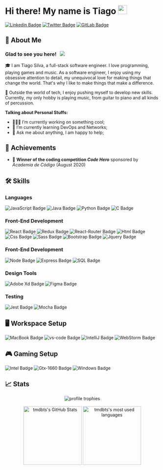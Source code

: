 # Hi there! My name is Tiago <img src="https://media.giphy.com/media/hvRJCLFzcasrR4ia7z/giphy.gif" width="29px">

[![Linkedin Badge](https://img.shields.io/badge/-LinkedIn-0e76a8?style=flat-square&logo=Linkedin&logoColor=white)](https://linkedin.com/in/tmdbts)
[![Twitter Badge](https://img.shields.io/badge/-Twitter-00acee?style=flat-square&logo=Twitter&logoColor=white)](https://twitter.com/tmdbts)
[![GitLab Badge](https://img.shields.io/badge/-GitLab-fcA121?style=flat-square&logo=GitLab&logoColor=white)](https://gitlab.com/tmdbts)

## 🚀 About Me

### Glad to see you here! &nbsp; ![](https://visitor-badge.glitch.me/badge?page_id=tmdbts.tmdbts)
🎓 I am Tiago Silva, a full-stack software engineer. I love programming, playing games and music. As a software engineer, I enjoy using my obsessive attention to detail, my unequivocal love for making things that change the world. That's why I like to make things that make a difference.

🎸 Outside the world of tech, I enjoy pushing myself to develop new skills. Currently, my only hobby is playing music, from guitar to piano and all kinds of percussion.

**Talking about Personal Stuffs:**

- 👨🏻‍💻 I’m currently working on something cool;
- 🚀 I’m currently learning DevOps and Networks;
- 💬 Ask me about anything, I am happy to help;

## 🏅 Achievements

-   🥇 **Winner of the coding competition _Code Hero_** sponsored by _Academia de Código_ (August 2020)

## 🛠️ Skills

### Languages

![JavaScript Badge](https://img.shields.io/badge/JavaScript-323330?style=for-the-badge&logo=javascript&logoColor=F7DF1E)
![Java Badge](https://img.shields.io/badge/Java-007396?style=for-the-badge&logo=Java&logoColor=white)
![Python Badge](https://img.shields.io/badge/Python-3776AB?style=for-the-badge&logo=Python&logoColor=white)
![C Badge](https://img.shields.io/badge/C++-00599C?style=for-the-badge&logo=CPlusPlus&logoColor=white)

### Front-End Development

![React Badge](https://img.shields.io/badge/React-20232A?style=for-the-badge&logo=react&logoColor=61DAFB)
![Redux Badge](https://img.shields.io/badge/Redux-593D88?style=for-the-badge&logo=redux&logoColor=white)
![React-Router Badge](https://img.shields.io/badge/React_Router-CA4245?style=for-the-badge&logo=react-router&logoColor=white)
![Html Badge](https://img.shields.io/badge/HTML5-E34F26?style=for-the-badge&logo=html5&logoColor=white)
![Css Badge](https://img.shields.io/badge/CSS3-1572B6?style=for-the-badge&logo=css3&logoColor=white)
![Sass Badge](https://img.shields.io/badge/SASS-CC6699?style=for-the-badge&logo=sass&logoColor=white)
![Bootstrap Badge](https://img.shields.io/badge/Bootstrap-563D7C?style=for-the-badge&logo=bootstrap&logoColor=white)
![Jquery Badge](https://img.shields.io/badge/jQuery-0769AD?style=for-the-badge&logo=jquery&logoColor=white)

### Front-End Development
![Node Badge](https://img.shields.io/badge/Node-339933?style=for-the-badge&logo=node.js&logoColor=white)
![Express Badge](https://img.shields.io/badge/Express-20232A?style=for-the-badge&logo=express&logoColor=61DAFB)
![SQL Badge](https://img.shields.io/badge/MySQL-4479A1?style=for-the-badge&logo=mysql&logoColor=white)

### Design Tools

![Adobe Xd Badge](https://img.shields.io/badge/adobe_xd-470137?style=for-the-badge&logo=adobe-xd&logoColor=white)
![Figma Badge](https://img.shields.io/badge/figma-000000?style=for-the-badge&logo=figma&logoColor=white)

### Testing

![Jest Badge](https://img.shields.io/badge/Jest-C21325?style=for-the-badge&logo=jest&logoColor=white)
![Mocha Badge](https://img.shields.io/badge/Mocha-8D6748?style=for-the-badge&logo=mocha&logoColor=white)

## 🖥️ Workspace Setup

![MacBook Badge](https://img.shields.io/badge/MacBook_Pro-000000?style=for-the-badge&logo=apple&logoColor=white)
![vs-code Badge](https://img.shields.io/badge/VS_Code-007ACC?style=for-the-badge&logo=Visual-Studio-Code&logoColor=white)
![IntelliJ Badge](https://img.shields.io/badge/IntelliJ-323330?style=for-the-badge&logo=intellij-idea&logoColor=white)
![WebStorm Badge](https://img.shields.io/badge/WebStrom-323330?style=for-the-badge&logo=webstorm&logoColor=white)

## 🎮 Gaming Setup
![Intel Badge](https://img.shields.io/badge/Intel-Core_i5_6th-0071C5?style=for-the-badge&logo=intel&logoColor=white)
![Gtx-1660 Badge](https://img.shields.io/badge/NVIDIA-GTX_1660-76B900?style=for-the-badge&logo=nvidia&logoColor=white)
![Windows Badge](https://img.shields.io/badge/Windows_10-0078D6?style=for-the-badge&logo=windows&logoColor=white)

## 📈 Stats

<div align="center">
    <img src="https://github-profile-trophy.vercel.app/?username=tmdbts&row=1&column=6&margin-h=8&theme=darkhub&count_private=true&margin-w=15&no-frame=true" alt="profile trophies" />
    <br />
    <br />
    <img height="190em" src="https://github-readme-stats.vercel.app/api?username=tmdbts&show_icons=true&hide_border=true" alt="tmdbts's GitHub Stats">
    <img height="190em" src="https://github-readme-stats.vercel.app/api/top-langs/?username=tmdbts&show_icons=true&hide_border=true&layout=compact&langs_count=8" alt="tmdbts's most used languages"/>
</div>
